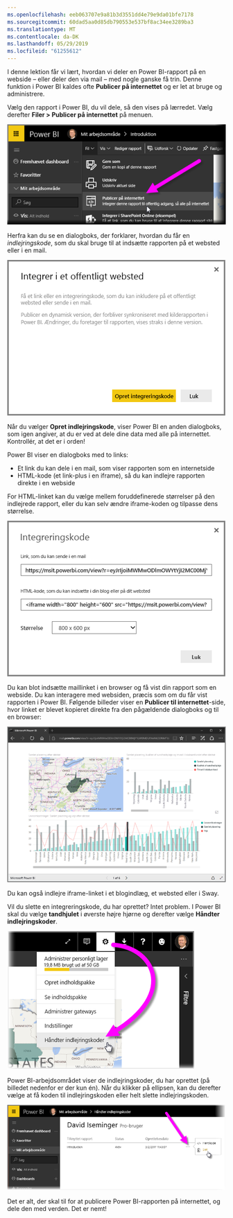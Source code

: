 ```yaml
---
ms.openlocfilehash: eeb063707e9a81b3d3551dd4e79e9da01bfe7178
ms.sourcegitcommit: 60dad5aa0d85db790553e537bf8ac34ee3289ba3
ms.translationtype: MT
ms.contentlocale: da-DK
ms.lasthandoff: 05/29/2019
ms.locfileid: "61255612"
---
```

I denne lektion får vi lært, hvordan vi deler en Power BI-rapport på en webside – eller deler den via mail – med nogle ganske få trin. Denne funktion i Power BI kaldes ofte **Publicer på internettet** og er let at bruge og administrere.

Vælg den rapport i Power BI, du vil dele, så den vises på lærredet. Vælg derefter **Filer > Publicer på internettet** på menuen.

![](media/6-6-publish-to-web/6-6_1a.png)

Herfra kan du se en dialogboks, der forklarer, hvordan du får en *indlejringskode*, som du skal bruge til at indsætte rapporten på et websted eller i en mail.

![](media/6-6-publish-to-web/6-6_2.png)

Når du vælger **Opret indlejringskode**, viser Power BI en anden dialogboks, som igen angiver, at du er ved at dele dine data med alle på internettet. Kontrollér, at det er i orden!

Power BI viser en dialogboks med to links:

* Et link du kan dele i en mail, som viser rapporten som en internetside
* HTML-kode (et link-plus i en iframe), så du kan indlejre rapporten direkte i en webside

For HTML-linket kan du vælge mellem foruddefinerede størrelser på den indlejrede rapport, eller du kan selv ændre iframe-koden og tilpasse dens størrelse.

![](media/6-6-publish-to-web/6-6_3.png)

Du kan blot indsætte maillinket i en browser og få vist din rapport som en webside. Du kan interagere med websiden, præcis som om du får vist rapporten i Power BI. Følgende billeder viser en **Publicer til internettet**-side, hvor linket er blevet kopieret direkte fra den pågældende dialogboks og til en browser:

![](media/6-6-publish-to-web/6-6_4.png)

Du kan også indlejre iframe-linket i et blogindlæg, et websted eller i Sway.

Vil du slette en integreringskode, du har oprettet? Intet problem. I Power BI skal du vælge **tandhjulet** i øverste højre hjørne og derefter vælge **Håndter indlejringskoder**.

![](media/6-6-publish-to-web/6-6_5.png)

Power BI-arbejdsområdet viser de indlejringskoder, du har oprettet (på billedet nedenfor er der kun én). Når du klikker på ellipsen, kan du derefter vælge at få koden til indlejringskoden eller helt slette indlejringskoden.

![](media/6-6-publish-to-web/6-6_6.png)

Det er alt, der skal til for at publicere Power BI-rapporten på internettet, og dele den med verden. Det er nemt!

